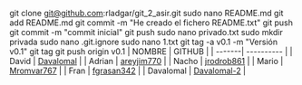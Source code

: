 git clone git@github.com:rladgar/git_2_asir.git
sudo nano README.md
git add README.md
git commit -m "He creado el fichero README.txt"
git push
git commit -m "commit inicial"
git push
sudo nano privado.txt
sudo mkdir privada
sudo nano .git.ignore
sudo nano 1.txt
git tag -a v0.1 -m "Versión v0.1"
git tag
git push origin v0.1
| NOMBRE | GITHUB      |
| -------| ----------  |
| David  | [Davalomal](https://github.com/Davalomal)   |
| Adrian | [areyjim770](https://github.com/areyjim770) |
| Nacho  | [jrodrob861](https://github.com/jrodrob861) |
| Mario  | [Mromvar767](https://github.com/Mromvar767) |
| Fran   | [fgrasan342](https://github.com/fgrasan342) | 
| Davalomal | [Davalomal-2](https://github.com/Davalomal/Git_2_asir) |
